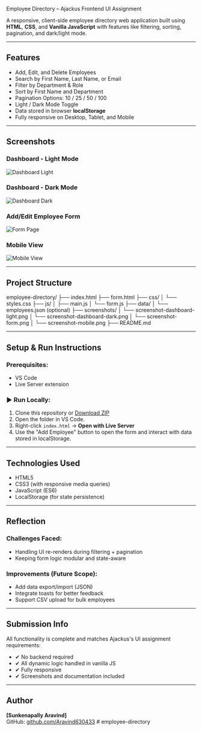 Employee Directory – Ajackus Frontend UI Assignment

A responsive, client-side employee directory web application built using **HTML**, **CSS**, and **Vanilla JavaScript** with features like filtering, sorting, pagination, and dark/light mode.

---

##  Features

-  Add, Edit, and Delete Employees
-  Search by First Name, Last Name, or Email
-  Filter by Department & Role
-  Sort by First Name and Department
-  Pagination Options: 10 / 25 / 50 / 100
-  Light / Dark Mode Toggle
-  Data stored in browser **localStorage**
-  Fully responsive on Desktop, Tablet, and Mobile

---

##  Screenshots

###  Dashboard - Light Mode
![Dashboard Light](screenshots/scrrenshot-dashboard-light.png)

###  Dashboard - Dark Mode
![Dashboard Dark](screenshots/screenshot-dashboard-dark.png)

###  Add/Edit Employee Form
![Form Page](screenshots/screenshot-form.png)

###  Mobile View
![Mobile View](screenshots/screenshot-mobile.png)

---

##  Project Structure

employee-directory/
├── index.html
├── form.html
├── css/
│ └── styles.css
├── js/
│ ├── main.js
│ └── form.js
├── data/
│ └── employees.json (optional)
├── screenshots/
│ └── screenshot-dashboard-light.png
│ └── screenshot-dashboard-dark.png
│ └── screenshot-form.png
│ └── screenshot-mobile.png
├── README.md


---

##  Setup & Run Instructions

###  Prerequisites:
- VS Code
- Live Server extension

### ▶ Run Locally:
1. Clone this repository or [Download ZIP](#)
2. Open the folder in VS Code.
3. Right-click `index.html` → **Open with Live Server**
4. Use the "Add Employee" button to open the form and interact with data stored in localStorage.

---

##  Technologies Used
- HTML5
- CSS3 (with responsive media queries)
- JavaScript (ES6)
- LocalStorage (for state persistence)

---

##  Reflection

###  Challenges Faced:
- Handling UI re-renders during filtering + pagination
- Keeping form logic modular and state-aware

###  Improvements (Future Scope):
- Add data export/import (JSON)
- Integrate toasts for better feedback
- Support CSV upload for bulk employees

---

##  Submission Info

All functionality is complete and matches Ajackus's UI assignment requirements:
- ✔ No backend required
- ✔ All dynamic logic handled in vanilla JS
- ✔ Fully responsive
- ✔ Screenshots and documentation included

---

##  Author
**[Sunkenapally Aravind]**  
GitHub: [github.com/Aravind630433](https://github.com/Aravind630433)
#   e m p l o y e e - d i r e c t o r y  
 